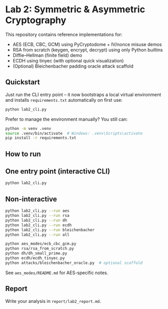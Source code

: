 # Lab 2: Symmetric & Asymmetric Cryptography

This repository contains reference implementations for:
- AES (ECB, CBC, GCM) using PyCryptodome + IV/nonce misuse demos
- RSA from scratch (keygen, encrypt, decrypt) using only Python builtins
- Diffie–Hellman (finite field) demo
- ECDH using tinyec (with optional quick visualization)
- (Optional) Bleichenbacher padding oracle attack scaffold

## Quickstart

Just run the CLI entry point – it now bootstraps a local virtual environment
and installs `requirements.txt` automatically on first use:

```bash
python lab2_cli.py
```

Prefer to manage the environment manually? You still can:

```bash
python -m venv .venv
source .venv/bin/activate  # Windows: .venv\Scripts\activate
pip install -r requirements.txt
````

## How to run

## One entry point (interactive CLI)
```bash
python lab2_cli.py
```

## Non-interactive

```bash
python lab2_cli.py --run aes
python lab2_cli.py --run rsa
python lab2_cli.py --run dh
python lab2_cli.py --run ecdh
python lab2_cli.py --run bleichenbacher
python lab2_cli.py --run all
```

```bash
python aes_modes/ecb_cbc_gcm.py
python rsa/rsa_from_scratch.py
python dh/dh_small_prime.py
python ecdh/ecdh_tinyec.py
python attacks/bleichenbacher_oracle.py  # optional scaffold
```

See `aes_modes/README.md` for AES-specific notes.

## Report

Write your analysis in `report/lab2_report.md`.
